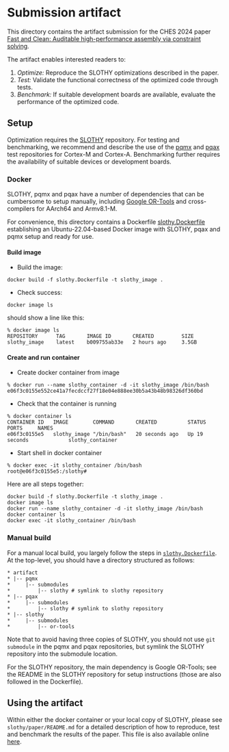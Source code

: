 # Submission artifact

This directory contains the artifact submission for the CHES 2024 paper [Fast and Clean: Auditable
high-performance assembly via constraint solving](https://eprint.iacr.org/2022/1303.pdf).

The artifact enables interested readers to:

1. _Optimize:_ Reproduce the SLOTHY optimizations described in the paper.
2. _Test:_ Validate the functional correctness of the optimized code through tests.
3. _Benchmark:_ If suitable development boards are available, evaluate the performance of the optimized code.

## Setup

Optimization requires the [SLOTHY](https://github.com/slothy-optimizer/slothy) repository. For testing and benchmarking,
we recommend and describe the use of the [pqmx](https://github.com/slothy-optimizer/pqmx) and
[pqax](https://github.com/slothy-optimizer/pqax) test repositories for Cortex-M and Cortex-A. Benchmarking further
requires the availability of suitable devices or development boards.

### Docker

SLOTHY, pqmx and pqax have a number of dependencies that can be cumbersome to setup manually, including [Google
OR-Tools](https://github.com/google/or-tools/) and cross-compilers for AArch64 and Armv8.1-M.

For convenience, this directory contains a Dockerfile [slothy.Dockerfile](./slothy.Dockerfile) establishing an
Ubuntu-22.04-based Docker image with SLOTHY, pqax and pqmx setup and ready for use.

#### Build image

* Build the image:

```
docker build -f slothy.Dockerfile -t slothy_image .
```

* Check success:

```
docker image ls
```

should show a line like this:

```
% docker image ls
REPOSITORY      TAG       IMAGE ID       CREATED         SIZE
slothy_image    latest    b009755ab33e   2 hours ago     3.5GB
```

#### Create and run container

* Create docker container from image

```
% docker run --name slothy_container -d -it slothy_image /bin/bash
e06f3c0155e552ce41a7fecdccf27f18e04e888ee30b5a43b48b98326df360bd
```

* Check that the container is running

```
% docker container ls
CONTAINER ID   IMAGE        COMMAND       CREATED          STATUS          PORTS     NAMES
e06f3c0155e5   slothy_image "/bin/bash"   20 seconds ago   Up 19 seconds             slothy_container
```

* Start shell in docker container

```
% docker exec -it slothy_container /bin/bash
root@e06f3c0155e5:/slothy#
```

Here are all steps together:

```
docker build -f slothy.Dockerfile -t slothy_image .
docker image ls
docker run --name slothy_container -d -it slothy_image /bin/bash
docker container ls
docker exec -it slothy_container /bin/bash
```

### Manual build

For a manual local build, you largely follow the steps in [`slothy.Dockerfile`](./slothy.Dockerfile). At the top-level,
you should have a directory structured as follows:

```
* artifact
* |-- pqmx
*     |-- submodules
*         |-- slothy # symlink to slothy repository
* |-- pqax
*     |-- submodules
*         |-- slothy # symlink to slothy repository
* |-- slothy
*     |-- submodules
*         |-- or-tools
```

Note that to avoid having three copies of SLOTHY, you should not use `git submodule` in the pqmx and pqax repositories,
but symlink the SLOTHY repository into the submodule location.

For the SLOTHY repository, the main dependency is Google OR-Tools; see the README in the SLOTHY repository for setup
instructions (those are also followed in the Dockerfile).

## Using the artifact

Within either the docker container or your local copy of SLOTHY, please see `slothy/paper/README.md` for a detailed
description of how to reproduce, test and benchmark the results of the paper. This file is also available online
[here](https://github.com/slothy-optimizer/slothy/blob/ches2024_artifact/paper/README.md).
